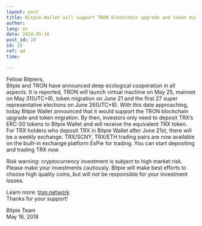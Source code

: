 ```yaml
---
layout: post
title: Bitpie Wallet will support TRON blockchain upgrade and token migration
author: 
lang: en
data: 2018-05-16
post_id: 28
id: 28
ref: ad
time: 

---
```



Fellow Bitpiers,<br/>
Bitpie and TRON have announced deep ecological cooperation in all aspects.
It is reported, TRON will launch virtual machine on May 25, mainnet on May 31(UTC+8), token migration on June 21 and the first 27 super representative elections on June 26(UTC+8). With this date approaching, today Bitpie Wallet announced that it would support the TRON blockchain upgrade and token migration. By then, investors only need to deposit TRX’s ERC-20 tokens to Bitpie Wallet and will receive the equivalent TRX token. For TRX holders who deposit TRX in Bitpie Wallet after June 21st, there will be a weekly exchange. 
TRX/SCNY, TRX/ETH trading pairs are now available on the built-in exchange platform ExPie for trading. You can start depositing and trading TRX now. 



Risk warning: cryptocurrency investment is subject to high market risk. Please make your investments cautiously. Bitpie will make best efforts to choose high quality coins, but will not be responsible for your investment losses.


Learn more: <a href="https://tron.network/" target="_blank">tron.network</a><br/>
Thanks for your support!


Bitpie Team<br/>
May 16, 2018




